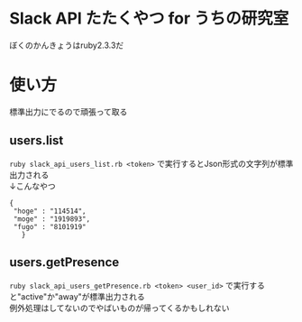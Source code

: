 # Slack API たたくやつ for うちの研究室
ぼくのかんきょうはruby2.3.3だ

# 使い方
標準出力にでるので頑張って取る

## users.list
`ruby slack_api_users_list.rb <token>` で実行するとJson形式の文字列が標準出力される  
↓こんなやつ
 ```
{
  "hoge" : "114514",
  "moge" : "1919893",
  "fugo" : "8101919"
    }
```

## users.getPresence
`ruby slack_api_users_getPresence.rb <token> <user_id>` で実行すると"active"か"away"が標準出力される  
例外処理はしてないのでやばいものが帰ってくるかもしれない
